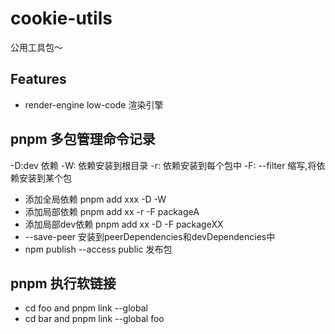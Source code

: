 # cookie-utils

公用工具包～

## Features

- render-engine low-code 渲染引擎

## pnpm 多包管理命令记录

-D:dev 依赖
-W: 依赖安装到根目录
-r: 依赖安装到每个包中
-F: --filter 缩写,将依赖安装到某个包

- 添加全局依赖 pnpm add xxx -D -W
- 添加局部依赖 pnpm add xx -r -F packageA
- 添加局部dev依赖 pnpm add xx -D -F packageXX
- --save-peer 安装到peerDependencies和devDependencies中
- npm publish --access public 发布包

## pnpm 执行软链接

- cd foo and pnpm link --global
- cd bar and pnpm link --global foo
